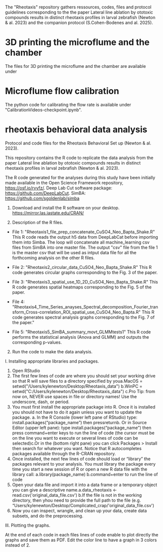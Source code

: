 The "Rheotaxis" repository gathers ressources, codes, files and protocol guidelines corresponding to the the paper Lateral line ablation by ototoxic compounds results in distinct rheotaxis profiles in larval zebrafish (Newton & al. 2023) and the companion protocol (S.Cohen-Bodenes and al. 2025).

# 3D printing the microflume and the chamber 
The files for 3D printing the microflume and the chamber are available under 

# Microflume flow calibration 
The python code for calibrating the flow rate is available under "CalibrationVideos-checkpoint.ipynb".

# rheotaxis behavioral data analysis 
Protocol and code files for the Rheotaxis Behavioral Set up (Newton & al. 2023). 

This repository contains the R code to replicate the data analysis from the paper Lateral line ablation by ototoxic compounds results in distinct rheotaxis profiles in larval zebrafish (Newton & al. 2023).

The R code generated for the analyses during this study have been initially made available in the Open Science Framework repository, https://osf.io/rvyfz/. Deep Lab Cut software package: https://github.com/DeepLabCut. SimBA: https://github.com/sgoldenlab/simba

1. Download and install the R software on your desktop.
https://mirror.las.iastate.edu/CRAN/

2. Description of the R files.

* File 1: "Rheotaxis1_file_prep_concatenate_CuSO4_Neo_Bapta_Shake.R"
This R code reads the output h5 data from DeepLabCat before importing them into Simba.
The loop will concatenate all machine_learning csv files from SimBA into one master file.
The output "csv" file from the file 1 is the master csv that will be used as intput data file for all the forthcoming analysis on the other R files.

* File 2: "Rheotaxis2_circular_data_CuSO4_Neo_Bapta_Shake.R"
This R code generates circular graphs corresponding to the Fig. 3 of the paper. 

* File 3: "Rheotaxis3_spatial_use_1D_2D_CuSO4_Neo_Bapta_Shake.R"
This R code generates spatial heatmaps corresponding to the Fig. 5 of the paper.

* File 4: "Rheotaxis4_Time_Series_anayses_Spectral_decomposition_Fourier_transform_Cross-correlation_ROI_spatial_use_CuSO4_Neo_Bapta.R" This R code generates spectral analysis graphs corresponding to the Fig. 7 of the paper."

* File 5: "Rheotaxis5_SimBA_summary_movt_GLMMtests1"
This R code performs the statistical analysis (Anova and GLMM) and outputs the corresponding p-values.

2. Run the code to make the data analysis.

I. Installing appropriate libraries and packages. 
   
1) Open RStudio
2) The first few lines of code are where you should set your working drive so that R will save files to a directory specified by youa.MacOS = setwd("/Users/kylenewton/Desktop/Rheotaxis_data") b.WinPC = setwd("C:/Users/kylenewton/Desktop/Rheotaxis_data") c.Pro Tip: from now on, NEVER use spaces in file or directory names! Use the underscore, dash, or period.
4) You must first install the appropriate package into R. Once it is installed you should not have to do it again unless you want to update the package.
   a. In the R Console (lower left pane of RStudio) type: install.packages(“package_name”)  then pressreturnb.
   Or in Source Editor (upper left pane): type install.packages(“package_name”) then press command+enter keys to run the line of code (the cursor must be on the line you want to execute or several lines of code can be selected)c.Or in the (bottom right pane) you can click Packages > Install then search for whatever you want.
    Notice that R autocompletes packages available through the R-CRAN repository.
 6) Once installed, the next few lines of code should load or “library” the packages relevant to your analysis. You must library the package every time you start a new session of R or open a new R data file with the library call:
   a.library(package_name)
   b.command+enter to run the line of code
7) Open your data file and import it into a data frame or a temporary object you can give a descriptive name.a.data_rheotaxis <- read.csv('original_data_file.csv')
   b.If the file is not in the working directory, then yhou need to provide the full path to the file (e.g. “Users/kylenewton/Desktop/Complicated_crap/'original_data_file.csv')
8) Now you can inspect, wrangle, and clean up your data, create data subsets, and do the preprocessing.





III. Plotting the graphs.

At the end of each code in each files lines of code enable to plot directly the graphs and save them as PDF. 
Edit the color line to have a graph in 3 colors instead of 2.
  
